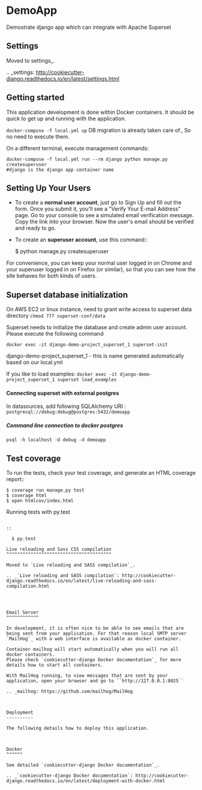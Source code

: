 DemoApp
=======

Demostrate django app which can integrate with Apache Superset

Settings
--------

Moved to settings_.

.. _settings: http://cookiecutter-django.readthedocs.io/en/latest/settings.html

Getting started
--------------

This application development is done within Docker containers. It should be quick to get up and running with the application.

`docker-compose -f local.yml up`
DB migration is already taken care of., So no need to execute them.

On a different terminal, execute management commands:
````
docker-compose -f local.yml run --rm django python manage.py createsuperuser
#django is the django app container name
````

Setting Up Your Users
---

* To create a **normal user account**, just go to Sign Up and fill out the form. Once you submit it, you'll see a "Verify Your E-mail Address" page. Go to your console to see a simulated email verification message. Copy the link into your browser. Now the user's email should be verified and ready to go.

* To create an **superuser account**, use this command::

    $ python manage.py createsuperuser

For convenience, you can keep your normal user logged in on Chrome and your superuser logged in on Firefox (or similar), so that you can see how the site behaves for both kinds of users.

Superset database initialization
---

On AWS EC2 or linux instance, need to grant write access to superset data directory
`chmod 777 superset-conf/data`

Superset needs to initialize the database and create admin user account. Please execute the following command

`docker exec -it django-demo-project_superset_1 superset-init`

django-demo-project_superset_1 - this is name generated automatically based on our local.yml

If you like to load examples:
`docker exec -it django-demo-project_superset_1 superset load_examples`

#### Connecting superset with external postgres


In datasources, add following SQLAlchemy URI : 
`postgresql://debug:debug@postgres:5432/demoapp`

##### Command line connection to docker postgres 
`psql -h localhost -U debug -d demoapp`


Test coverage
---

To run the tests, check your test coverage, and generate an HTML coverage report::

    $ coverage run manage.py test
    $ coverage html
    $ open htmlcov/index.html

Running tests with py.test
~~~~~~~~~~~~~~~~~~~~~~~~~~

::

  $ py.test

Live reloading and Sass CSS compilation
^^^^^^^^^^^^^^^^^^^^^^^^^^^^^^^^^^^^^^^

Moved to `Live reloading and SASS compilation`_.

.. _`Live reloading and SASS compilation`: http://cookiecutter-django.readthedocs.io/en/latest/live-reloading-and-sass-compilation.html




Email Server
^^^^^^^^^^^^

In development, it is often nice to be able to see emails that are being sent from your application. For that reason local SMTP server `MailHog`_ with a web interface is available as docker container.

Container mailhog will start automatically when you will run all docker containers.
Please check `cookiecutter-django Docker documentation`_ for more details how to start all containers.

With MailHog running, to view messages that are sent by your application, open your browser and go to ``http://127.0.0.1:8025``

.. _mailhog: https://github.com/mailhog/MailHog



Deployment
----------

The following details how to deploy this application.



Docker
^^^^^^

See detailed `cookiecutter-django Docker documentation`_.

.. _`cookiecutter-django Docker documentation`: http://cookiecutter-django.readthedocs.io/en/latest/deployment-with-docker.html



